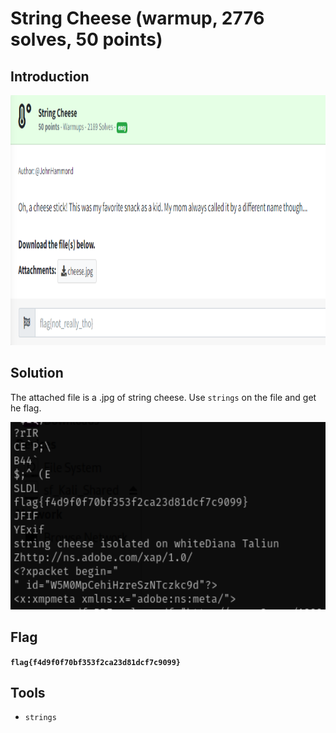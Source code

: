# String Cheese (warmup, 2776 solves, 50 points)

## Introduction

<p align="left">
  <img height=400 img src=./readme_assets/string-challenge.PNG/>
</p>

## Solution

The attached file is a .jpg of string cheese. Use `strings` on the file and get he flag.

<p align="left">
  <img height=300 img src=./readme_assets/cheese-flag.PNG/>
</p>

## Flag

**`flag{f4d9f0f70bf353f2ca23d81dcf7c9099}`**

## Tools

- `strings`



